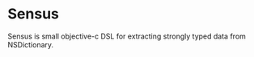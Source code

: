 Sensus
======

Sensus is small objective-c DSL for extracting strongly typed data from NSDictionary.
